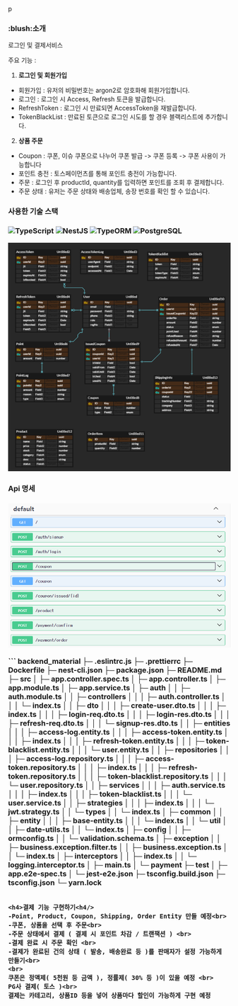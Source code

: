 p<p align=center>

<h3> :blush:소개 </h3>
로그인 및 결제서비스<br>

주요 기능 : <br>

1. **로그인 및 회원가입**

- 회원가입 : 유저의 비밀번호는 argon2로 암호화해 회원가입합니다.
- 로그인 : 로그인 시 Access, Refresh 토큰을 발급합니다.
- RefreshToken : 로그인 시 만료되면 AccessToken을 재발급합니다.
- TokenBlackList : 만료된 토큰으로 로그인 시도를 할 경우 블랙리스트에 추가합니다.

2. **상품 주문**

- Coupon : 쿠폰, 이슈 쿠폰으로 나누어 쿠폰 발급 -> 쿠폰 등록 -> 쿠폰 사용이 가능합니다
- 포인트 충전 : 토스페이먼츠를 통해 포인트 충전이 가능합니다.
- 주문 : 로그인 후 productId, quantity를 입력하면 포인트를 조회 후 결제합니다.
- 주문 상태 : 유저는 주문 상태와 배송업체, 송장 번호를 확인 할 수 있습니다.

<h3>사용한 기술 스택<h3>
<img alt="TypeScript" src="https://img.shields.io/badge/TypeScript-3178C6?style=for-the-badge&logo=typescript&logoColor=white">
<img alt="NestJS" src="https://img.shields.io/badge/NestJS-E0234E?style=for-the-badge&logo=nestjs&logoColor=white">
<img alt="TypeORM" src="https://img.shields.io/badge/TypeORM-376E9B?style=for-the-badge&logo=typeorm&logoColor=white">
<img alt="PostgreSQL" src="https://img.shields.io/badge/PostgreSQL-316192?style=for-the-badge&logo=postgresql&logoColor=white">
</p>

<img alt="erd" src="./erd.png"></p>

<h3>Api 명세<h3>
<img alt="Api" src="./api.png"></p>
```
backend_material
├─ .eslintrc.js
├─ .prettierrc
├─ Dockerfile
├─ nest-cli.json
├─ package.json
├─ README.md
├─ src
│  ├─ app.controller.spec.ts
│  ├─ app.controller.ts
│  ├─ app.module.ts
│  ├─ app.service.ts
│  ├─ auth
│  │  ├─ auth.module.ts
│  │  ├─ controllers
│  │  │  ├─ auth.controller.ts
│  │  │  └─ index.ts
│  │  ├─ dto
│  │  │  ├─ create-user.dto.ts
│  │  │  ├─ index.ts
│  │  │  ├─ login-req.dto.ts
│  │  │  ├─ login-res.dto.ts
│  │  │  ├─ refresh-req.dto.ts
│  │  │  └─ signup-res.dto.ts
│  │  ├─ entities
│  │  │  ├─ access-log.entity.ts
│  │  │  ├─ access-token.entity.ts
│  │  │  ├─ index.ts
│  │  │  ├─ refresh-token.entity.ts
│  │  │  ├─ token-blacklist.entity.ts
│  │  │  └─ user.entity.ts
│  │  ├─ repositories
│  │  │  ├─ access-log.repository.ts
│  │  │  ├─ access-token.repository.ts
│  │  │  ├─ index.ts
│  │  │  ├─ refresh-token.repository.ts
│  │  │  ├─ token-blacklist.repository.ts
│  │  │  └─ user.repository.ts
│  │  ├─ services
│  │  │  ├─ auth.service.ts
│  │  │  ├─ index.ts
│  │  │  ├─ token-blacklist.ts
│  │  │  └─ user.service.ts
│  │  ├─ strategies
│  │  │  ├─ index.ts
│  │  │  └─ jwt.strategy.ts
│  │  └─ types
│  │     └─ index.ts
│  ├─ common
│  │  ├─ entity
│  │  │  ├─ base-entity.ts
│  │  │  └─ index.ts
│  │  └─ util
│  │     ├─ date-utils.ts
│  │     └─ index.ts
│  ├─ config
│  │  ├─ ormconfig.ts
│  │  └─ validation.schema.ts
│  ├─ exception
│  │  ├─ business.exception.filter.ts
│  │  ├─ business.exception.ts
│  │  └─ index.ts
│  ├─ interceptors
│  │  ├─ index.ts
│  │  └─ logging.interceptor.ts
│  ├─ main.ts
│  └─ payment
├─ test
│  ├─ app.e2e-spec.ts
│  └─ jest-e2e.json
├─ tsconfig.build.json
├─ tsconfig.json
└─ yarn.lock

```

<h4>결제 기능 구현하기<h4/>
-Point, Product, Coupon, Shipping, Order Entity 만들 예정<br>
-쿠폰, 상품을 선택 후 주문<br>
-주문 상태에서 결제 ( 결제 시 포인트 차감 / 트랜잭션 ) <br>
-결제 완료 시 주문 확인 <br>
-결제가 완료된 건의 상태 ( 발송, 배송완료 등 )를 판매자가 설정 가능하게 만들기<br>
<br>
쿠폰은 정액제( 5천원 등 금액 ), 정률제( 30% 등 )이 있을 예정 <br>
PG사 결제( 토스 )<br>
결제는 카테고리, 상품ID 등을 넣어 상품마다 할인이 가능하게 구현 예정
```
